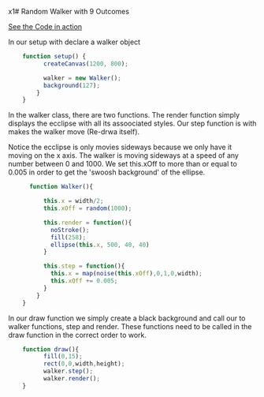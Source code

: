 x1# Random Walker with 9 Outcomes

[See the Code in action](code.html)

In our setup with declare a walker object

```js
    function setup() {
          createCanvas(1200, 800);

          walker = new Walker();
          background(127);
        }
    }
```

In the walker class, there are two functions. The render function simply displays the ecclipse with all its assoociated styles. Our step function is with makes the walker move (Re-drwa itself).  

Notice the ecclipse is only movies sideways because we only have it moving on the x axis. The walker is moving sideways at a speed of any number between 0 and 1000. We set this.xOff to more than or equal to 0.005 in order to get the 'swoosh background' of the ellipse.



```js
      function Walker(){

          this.x = width/2;
          this.xOff = random(1000);

          this.render = function(){
            noStroke();
            fill(258);
            ellipse(this.x, 500, 40, 40)
          }

          this.step = function(){
            this.x = map(noise(this.xOff),0,1,0,width);
            this.xOff += 0.005;
          }
        }
    }
```

In our draw function we simply create a black background and call our to walker functions, step and render. These functions need to be called in the draw function in the correct order to work.

```js
    function draw(){
          fill(0,15);
          rect(0,0,width,height);
          walker.step();
          walker.render();
    }   
```

